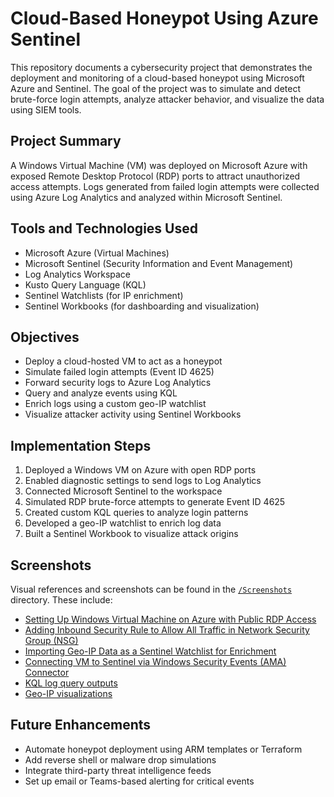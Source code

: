# Cloud-Based Honeypot Using Azure Sentinel

This repository documents a cybersecurity project that demonstrates the deployment and monitoring of a cloud-based honeypot using Microsoft Azure and Sentinel. The goal of the project was to simulate and detect brute-force login attempts, analyze attacker behavior, and visualize the data using SIEM tools.

## Project Summary

A Windows Virtual Machine (VM) was deployed on Microsoft Azure with exposed Remote Desktop Protocol (RDP) ports to attract unauthorized access attempts. Logs generated from failed login attempts were collected using Azure Log Analytics and analyzed within Microsoft Sentinel.

## Tools and Technologies Used

- Microsoft Azure (Virtual Machines)
- Microsoft Sentinel (Security Information and Event Management)
- Log Analytics Workspace
- Kusto Query Language (KQL)
- Sentinel Watchlists (for IP enrichment)
- Sentinel Workbooks (for dashboarding and visualization)

## Objectives

- Deploy a cloud-hosted VM to act as a honeypot
- Simulate failed login attempts (Event ID 4625)
- Forward security logs to Azure Log Analytics
- Query and analyze events using KQL
- Enrich logs using a custom geo-IP watchlist
- Visualize attacker activity using Sentinel Workbooks

## Implementation Steps

1. Deployed a Windows VM on Azure with open RDP ports
2. Enabled diagnostic settings to send logs to Log Analytics
3. Connected Microsoft Sentinel to the workspace
4. Simulated RDP brute-force attempts to generate Event ID 4625
5. Created custom KQL queries to analyze login patterns
6. Developed a geo-IP watchlist to enrich log data
7. Built a Sentinel Workbook to visualize attack origins

## Screenshots

Visual references and screenshots can be found in the [`/Screenshots`](./Screenshots) directory. These include:

- [Setting Up Windows Virtual Machine on Azure with Public RDP Access](./Screenshots/4.png)
- [Adding Inbound Security Rule to Allow All Traffic in Network Security Group (NSG)](./Screenshots/6.png)
- [Importing Geo-IP Data as a Sentinel Watchlist for Enrichment](./Screenshots/31.png)
- [Connecting VM to Sentinel via Windows Security Events (AMA) Connector](./Screenshots/15.png)
- [KQL log query outputs](./Screenshots/29.png)
- [Geo-IP visualizations](./Screenshots/44.png)

## Future Enhancements

- Automate honeypot deployment using ARM templates or Terraform
- Add reverse shell or malware drop simulations
- Integrate third-party threat intelligence feeds
- Set up email or Teams-based alerting for critical events


